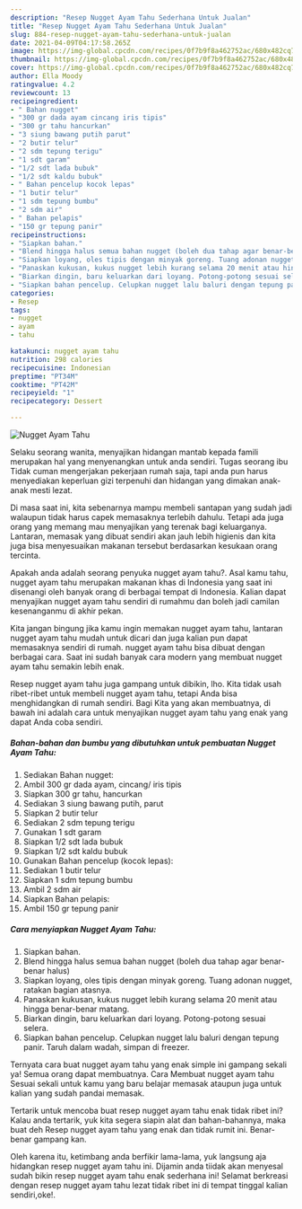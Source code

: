 ```yaml
---
description: "Resep Nugget Ayam Tahu Sederhana Untuk Jualan"
title: "Resep Nugget Ayam Tahu Sederhana Untuk Jualan"
slug: 884-resep-nugget-ayam-tahu-sederhana-untuk-jualan
date: 2021-04-09T04:17:58.265Z
image: https://img-global.cpcdn.com/recipes/0f7b9f8a462752ac/680x482cq70/nugget-ayam-tahu-foto-resep-utama.jpg
thumbnail: https://img-global.cpcdn.com/recipes/0f7b9f8a462752ac/680x482cq70/nugget-ayam-tahu-foto-resep-utama.jpg
cover: https://img-global.cpcdn.com/recipes/0f7b9f8a462752ac/680x482cq70/nugget-ayam-tahu-foto-resep-utama.jpg
author: Ella Moody
ratingvalue: 4.2
reviewcount: 13
recipeingredient:
- " Bahan nugget"
- "300 gr dada ayam cincang iris tipis"
- "300 gr tahu hancurkan"
- "3 siung bawang putih parut"
- "2 butir telur"
- "2 sdm tepung terigu"
- "1 sdt garam"
- "1/2 sdt lada bubuk"
- "1/2 sdt kaldu bubuk"
- " Bahan pencelup kocok lepas"
- "1 butir telur"
- "1 sdm tepung bumbu"
- "2 sdm air"
- " Bahan pelapis"
- "150 gr tepung panir"
recipeinstructions:
- "Siapkan bahan."
- "Blend hingga halus semua bahan nugget (boleh dua tahap agar benar-benar halus)"
- "Siapkan loyang, oles tipis dengan minyak goreng. Tuang adonan nugget, ratakan bagian atasnya."
- "Panaskan kukusan, kukus nugget lebih kurang selama 20 menit atau hingga benar-benar matang."
- "Biarkan dingin, baru keluarkan dari loyang. Potong-potong sesuai selera."
- "Siapkan bahan pencelup. Celupkan nugget lalu baluri dengan tepung panir. Taruh dalam wadah, simpan di freezer."
categories:
- Resep
tags:
- nugget
- ayam
- tahu

katakunci: nugget ayam tahu 
nutrition: 298 calories
recipecuisine: Indonesian
preptime: "PT34M"
cooktime: "PT42M"
recipeyield: "1"
recipecategory: Dessert

---
```



![Nugget Ayam Tahu](https://img-global.cpcdn.com/recipes/0f7b9f8a462752ac/680x482cq70/nugget-ayam-tahu-foto-resep-utama.jpg)

Selaku seorang wanita, menyajikan hidangan mantab kepada famili merupakan hal yang menyenangkan untuk anda sendiri. Tugas seorang ibu Tidak cuman mengerjakan pekerjaan rumah saja, tapi anda pun harus menyediakan keperluan gizi terpenuhi dan hidangan yang dimakan anak-anak mesti lezat.

Di masa  saat ini, kita sebenarnya mampu membeli santapan yang sudah jadi walaupun tidak harus capek memasaknya terlebih dahulu. Tetapi ada juga orang yang memang mau menyajikan yang terenak bagi keluarganya. Lantaran, memasak yang dibuat sendiri akan jauh lebih higienis dan kita juga bisa menyesuaikan makanan tersebut berdasarkan kesukaan orang tercinta. 



Apakah anda adalah seorang penyuka nugget ayam tahu?. Asal kamu tahu, nugget ayam tahu merupakan makanan khas di Indonesia yang saat ini disenangi oleh banyak orang di berbagai tempat di Indonesia. Kalian dapat menyajikan nugget ayam tahu sendiri di rumahmu dan boleh jadi camilan kesenanganmu di akhir pekan.

Kita jangan bingung jika kamu ingin memakan nugget ayam tahu, lantaran nugget ayam tahu mudah untuk dicari dan juga kalian pun dapat memasaknya sendiri di rumah. nugget ayam tahu bisa dibuat dengan berbagai cara. Saat ini sudah banyak cara modern yang membuat nugget ayam tahu semakin lebih enak.

Resep nugget ayam tahu juga gampang untuk dibikin, lho. Kita tidak usah ribet-ribet untuk membeli nugget ayam tahu, tetapi Anda bisa menghidangkan di rumah sendiri. Bagi Kita yang akan membuatnya, di bawah ini adalah cara untuk menyajikan nugget ayam tahu yang enak yang dapat Anda coba sendiri.

<!--inarticleads1-->

##### Bahan-bahan dan bumbu yang dibutuhkan untuk pembuatan Nugget Ayam Tahu:

1. Sediakan  Bahan nugget:
1. Ambil 300 gr dada ayam, cincang/ iris tipis
1. Siapkan 300 gr tahu, hancurkan
1. Sediakan 3 siung bawang putih, parut
1. Siapkan 2 butir telur
1. Sediakan 2 sdm tepung terigu
1. Gunakan 1 sdt garam
1. Siapkan 1/2 sdt lada bubuk
1. Siapkan 1/2 sdt kaldu bubuk
1. Gunakan  Bahan pencelup (kocok lepas):
1. Sediakan 1 butir telur
1. Siapkan 1 sdm tepung bumbu
1. Ambil 2 sdm air
1. Siapkan  Bahan pelapis:
1. Ambil 150 gr tepung panir




<!--inarticleads2-->

##### Cara menyiapkan Nugget Ayam Tahu:

1. Siapkan bahan.
1. Blend hingga halus semua bahan nugget (boleh dua tahap agar benar-benar halus)
1. Siapkan loyang, oles tipis dengan minyak goreng. Tuang adonan nugget, ratakan bagian atasnya.
1. Panaskan kukusan, kukus nugget lebih kurang selama 20 menit atau hingga benar-benar matang.
1. Biarkan dingin, baru keluarkan dari loyang. Potong-potong sesuai selera.
1. Siapkan bahan pencelup. Celupkan nugget lalu baluri dengan tepung panir. Taruh dalam wadah, simpan di freezer.




Ternyata cara buat nugget ayam tahu yang enak simple ini gampang sekali ya! Semua orang dapat membuatnya. Cara Membuat nugget ayam tahu Sesuai sekali untuk kamu yang baru belajar memasak ataupun juga untuk kalian yang sudah pandai memasak.

Tertarik untuk mencoba buat resep nugget ayam tahu enak tidak ribet ini? Kalau anda tertarik, yuk kita segera siapin alat dan bahan-bahannya, maka buat deh Resep nugget ayam tahu yang enak dan tidak rumit ini. Benar-benar gampang kan. 

Oleh karena itu, ketimbang anda berfikir lama-lama, yuk langsung aja hidangkan resep nugget ayam tahu ini. Dijamin anda tiidak akan menyesal sudah bikin resep nugget ayam tahu enak sederhana ini! Selamat berkreasi dengan resep nugget ayam tahu lezat tidak ribet ini di tempat tinggal kalian sendiri,oke!.

